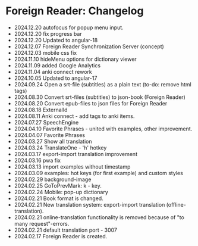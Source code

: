 # Foreign Reader: Changelog

- 2024.12.20 autofocus for popup menu input.
- 2024.12.20 fix progress bar
- 2024.12.20 Updated to angular-18
- 2024.12.07 Foreign Reader Synchronization Server (concept)
- 2024.12.03 mobile css fix
- 2024.11.10 hideMenu options for dictionary viewer
- 2024.11.09 added Google Analytics
- 2024.11.04 anki connect rework
- 2024.10.05 Updated to angular-17
- 2024.09.24 Open a srt-file (subtitles) as a plain text (to-do: remove html tags)
- 2024.08.30 Convert srt-files (subtitles) to json-book (Foreign Reader)
- 2024.08.20 Convert epub-files to json files for Foreign Reader
- 2024.08.18 ExternalId
- 2024.08.11 Anki connect - add tags to anki items.
- 2024.07.27 SpeechEngine
- 2024.04.10 Favorite Phrases - united with examples, other improvement.
- 2024.04.07 Favorite Phrases
- 2024.03.27 Show all translation
- 2024.03.24 TranslateOne - 'h' hotkey
- 2024.03.17 export-import translation improvement
- 2024.03.16 pwa fix
- 2024.03.13 import examples without timestamp
- 2024.03.09 examples: hot keys (for first example) and custom styles
- 2024.02.29 background-image
- 2024.02.25 GoToPrevMark: k - key. 
- 2024.02.24 Mobile: pop-up dictionary
- 2024.02.21 Book format is changed.
- 2024.02.21 New translation system: export-import translation (offline-translation).
- 2024.02.21 online-translation functionality is removed because of "to many request"-errors.
- 2024.02.21 default translation port - 3007
- 2024.02.17 Foreign Reader is created.
